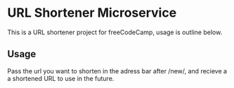 # URL Shortener Microservice

This is a URL shortener project for freeCodeCamp, usage is outline below.

## Usage

Pass the url you want to shorten in the adress bar after /new/, and recieve a a shortened URL to use in the future.